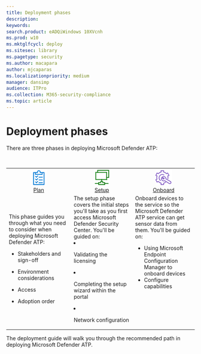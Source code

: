 ```yaml
---
title: Deployment phases
description: 
keywords: 
search.product: eADQiWindows 10XVcnh
ms.prod: w10
ms.mktglfcycl: deploy
ms.sitesec: library
ms.pagetype: security
ms.author: macapara
author: mjcaparas
ms.localizationpriority: medium
manager: dansimp
audience: ITPro
ms.collection: M365-security-compliance  
ms.topic: article
---
```


# Deployment phases

There are three phases in deploying Microsoft Defender ATP:


<br>
<table border="0" width="100%" align="center">
  <tr style="text-align:center;">
    <td align="center" style="width:25%; border:0;">
      <a href= "prepare-deployment"> 
        <img src="images/prepare.png" alt="Prepare to deploy Microsoft Defender ATP" title="Prepare" />
      <br/>Plan </a><br>
    </td>
     <td align="center">
      <a href="production-deployment">
        <img src="images/setup.png" alt="Onboard to the Microsoft Defender ATP service" title="Setup" />
      <br/>Setup </a><br>
    </td>
    <td align="center">
      <a href="configure">
        <img src="images/onboard.png" alt="Onboard" title="Onboard" />
      <br/>Onboard </a><br>
</td>
  </tr>
  <tr>
    <td style="width:25%; border:0;">
    This phase guides you through what you need to consider when deploying Microsoft Defender ATP:

- Stakeholders and sign-off
- Environment considerations
- Access 
- Adoption order

 
    </td>
    <td valign="top" style="width:25%; border:0;">
     The setup phase covers the initial steps you'll take as you first access Microsoft Defender Security Center. You'll be guided on:

- Validating the licensing
- Completing the setup wizard within the portal
- Network configuration

</td>
    <td valign="top" style="width:25%; border:0;">
Onboard devices to the service so the Microsoft Defender ATP service can get sensor data from them. You'll be guided on:


- Using Microsoft Endpoint Configuration Manager to onboard devices
- Configure capabilities 
</td>    
  </tr>
</table>

 The deployment guide will walk you through the recommended path in deploying Microsoft Defender ATP. 


